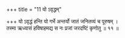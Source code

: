 +++
title = "11 यो ऽवृद्धम्"

+++
यो ऽवृद्धं हन्ति यो गर्भे अन्तर्यो जातं जनितव्यं च पूरुषम् ।  
तस्मा ऋध्यासं हविषाहमद्य स नः प्रजां जरदष्टिं कृणोतु ॥ ११ ॥